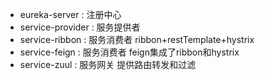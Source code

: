 - eureka-server : 注册中心
- service-provider : 服务提供者
- service-ribbon : 服务消费者 ribbon+restTemplate+hystrix
- service-feign : 服务消费者 feign集成了ribbon和hystrix
- service-zuul : 服务网关 提供路由转发和过滤



